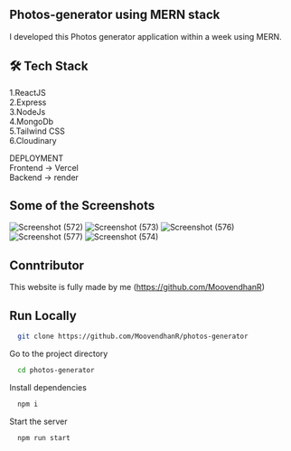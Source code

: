 ## Photos-generator using MERN stack

I developed this Photos generator application within a week using MERN.


## 🛠 Tech Stack
1.ReactJS<br/>
2.Express<br/>
3.NodeJs<br/>
4.MongoDb<br/>
5.Tailwind CSS<br/>
6.Cloudinary

DEPLOYMENT<br/>
Frontend -> Vercel<br/>
Backend   -> render


## Some of the Screenshots
![Screenshot (572)](https://user-images.githubusercontent.com/87975437/220069697-88a1e9a5-4bfa-4927-8d93-c561694a3264.png)
![Screenshot (573)](https://user-images.githubusercontent.com/87975437/220069691-1a7852c2-543d-44b8-8d90-0a477f57823e.png)
![Screenshot (576)](https://user-images.githubusercontent.com/87975437/220081446-efe62de1-b673-407f-ad4f-3f45d46a9002.png)
![Screenshot (577)](https://user-images.githubusercontent.com/87975437/220081474-5961c32e-93ff-4034-a403-fd2d549a1250.png)
![Screenshot (574)](https://user-images.githubusercontent.com/87975437/220069668-4bb98458-b7ca-4328-aa31-141f77fb6beb.png)

## Conntributor
This website is fully made by me 
(https://github.com/MoovendhanR)

## Run Locally

```bash
  git clone https://github.com/MoovendhanR/photos-generator
```

Go to the project directory

```bash
  cd photos-generator
```

Install dependencies

```bash
  npm i
```

Start the server

```bash
  npm run start
```





